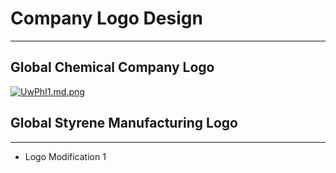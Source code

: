 # Company Logo Design
---------------------

## Global Chemical Company Logo

[![UwPhI1.md.png](https://s1.ax1x.com/2020/07/15/UwPhI1.md.png)](https://imgchr.com/i/UwPhI1)

## Global Styrene Manufacturing Logo
----------------------
* Logo Modification 1



